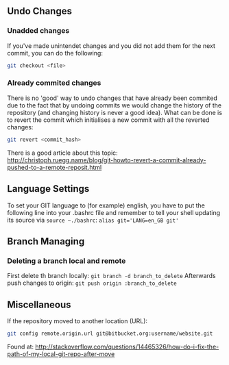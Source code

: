 ## Undo Changes 

### Unadded changes

If you've made unintendet changes and you did not add them for the next commit, you can do the following:

```bash
git checkout <file>
``` 

### Already commited changes

There is no 'good' way to undo changes that have already been commited due to the fact that by undoing commits we would change the history of the repository (and changing history is never a good idea). What can be done is to revert the commit which initialises a new commit with all the reverted changes:

```bash
git revert <commit_hash>
```

There is a good article about this topic: http://christoph.ruegg.name/blog/git-howto-revert-a-commit-already-pushed-to-a-remote-reposit.html

## Language Settings
To set your GIT language to (for example) english, you have to put the following line into your .bashrc file and remember to tell your shell updating its source via ```source ~./bashrc```:
```alias git='LANG=en_GB git'```

## Branch Managing

### Deleting a branch local and remote
First delete th branch locally:
```git branch -d branch_to_delete```
Afterwards push changes to origin:
```git push origin :branch_to_delete```

## Miscellaneous

If the repository moved to another location (URL):
```bash
git config remote.origin.url git@bitbucket.org:username/website.git
```
Found at: http://stackoverflow.com/questions/14465326/how-do-i-fix-the-path-of-my-local-git-repo-after-move